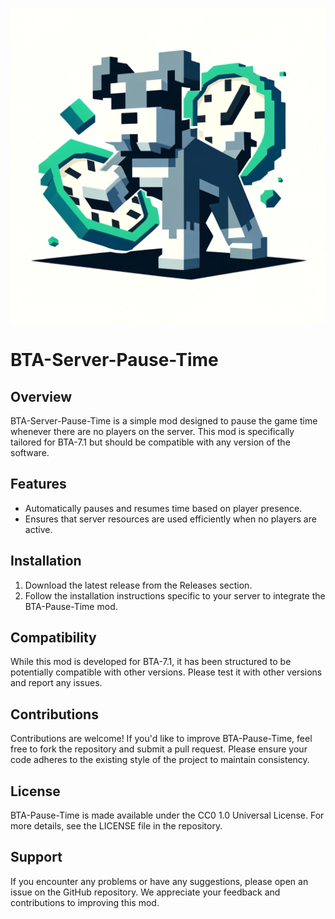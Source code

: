 ![Minecraft Schnauzer Pausing Time](https://github.com/squaredschnauzer/bta-server-pause-time/blob/main/src/main/resources/icon.png?raw=true)
# BTA-Server-Pause-Time

## Overview
BTA-Server-Pause-Time is a simple mod designed to pause the game time whenever there are no players on the server. This mod is specifically tailored for BTA-7.1 but should be compatible with any version of the software.

## Features
- Automatically pauses and resumes time based on player presence.
- Ensures that server resources are used efficiently when no players are active.

## Installation
1. Download the latest release from the Releases section.
2. Follow the installation instructions specific to your server to integrate the BTA-Pause-Time mod.

## Compatibility
While this mod is developed for BTA-7.1, it has been structured to be potentially compatible with other versions. Please test it with other versions and report any issues.

## Contributions
Contributions are welcome! If you'd like to improve BTA-Pause-Time, feel free to fork the repository and submit a pull request. Please ensure your code adheres to the existing style of the project to maintain consistency.

## License
BTA-Pause-Time is made available under the CC0 1.0 Universal License. For more details, see the LICENSE file in the repository.

## Support
If you encounter any problems or have any suggestions, please open an issue on the GitHub repository. We appreciate your feedback and contributions to improving this mod.
